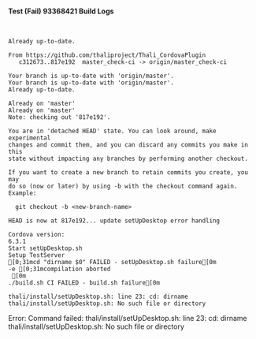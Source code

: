 #### Test (Fail) 93368421 Build Logs


```


```

```
Already up-to-date.

From https://github.com/thaliproject/Thali_CordovaPlugin
   c312673..817e192  master_check-ci -> origin/master_check-ci

```

```
Your branch is up-to-date with 'origin/master'.
Your branch is up-to-date with 'origin/master'.
Already up-to-date.

Already on 'master'
Already on 'master'
Note: checking out '817e192'.

You are in 'detached HEAD' state. You can look around, make experimental
changes and commit them, and you can discard any commits you make in this
state without impacting any branches by performing another checkout.

If you want to create a new branch to retain commits you create, you may
do so (now or later) by using -b with the checkout command again. Example:

  git checkout -b <new-branch-name>

HEAD is now at 817e192... update setUpDesktop error handling

```

```
Cordova version:
6.3.1
Start setUpDesktop.sh
Setup TestServer
[0;31mcd "dirname $0" FAILED - setUpDesktop.sh failure[0m
-e [0;31mcompilation aborted
 [0m
./build.sh CI FAILED - build.sh failure[0m

thali/install/setUpDesktop.sh: line 23: cd: dirname thali/install/setUpDesktop.sh: No such file or directory

```

Error: Command failed: thali/install/setUpDesktop.sh: line 23: cd: dirname thali/install/setUpDesktop.sh: No such file or directory
